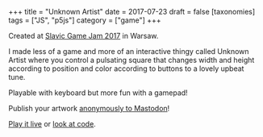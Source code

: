 +++
title = "Unknown Artist"
date = 2017-07-23
draft = false
[taxonomies]
tags = ["JS", "p5js"]
category = ["game"]
+++

Created at [Slavic Game Jam 2017](https://itch.io/jam/slavic-game-jam-2017) in Warsaw.

I made less of a game and more of an interactive thingy called Unknown Artist where you control a pulsating square that changes width and height according to position and color according to buttons to a lovely upbeat tune.

Playable with keyboard but more fun with a gamepad!

Publish your artwork [anonymously to Mastodon](https://awoo.space/@unknown)!

[Play it live](https://unknown-artist.herokuapp.com/) or [look at code](https://github.com/lislis/unknown-artist).
